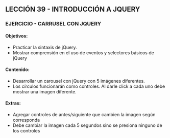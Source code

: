## LECCIÓN 39 - INTRODUCCIÓN A JQUERY
### EJERCICIO - CARRUSEL CON JQUERY
#### Objetivos:
- Practicar la sintaxis de jQuery.
- Mostrar comprensión en el uso de eventos y selectores básicos de jQuery

#### Contenido:
- Desarrollar un carousel con jQuery con 5 imágenes diferentes.
- Los círculos funcionarán como controles. Al darle click a cada uno debe mostrar una imagen diferente.

#### Extras:
- Agregar controles de antes/siguiente que cambien la imagen según corresponda
- Debe cambiar la imagen cada 5 segundos sino se presiona ninguno de los controles

